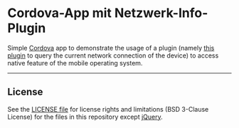 # Cordova-App mit Netzwerk-Info-Plugin

Simple [Cordova](https://cordova.apache.org/) app to demonstrate the usage of 
a plugin (namely [this plugin](https://www.npmjs.com/package/cordova-plugin-network-information) to query the current network connection of the device) to access native feature of the mobile operating system.
<br>


----
## License

See the [LICENSE file](LICENSE.md) for license rights and limitations (BSD 3-Clause License)
for the files in this repository except [jQuery](https://jquery.org/license/).
